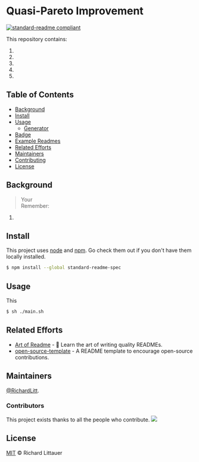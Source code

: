 # Quasi-Pareto Improvement

[![standard-readme compliant](https://img.shields.io/badge/readme%20style-standard-brightgreen.svg?style=flat-square)](https://github.com/RichardLitt/standard-readme)

  
This repository contains:

1.   
2.   
3.   
4.   
5.   
  


## Table of Contents

- [Background](#background)
- [Install](#install)
- [Usage](#usage)
	- [Generator](#generator)
- [Badge](#badge)
- [Example Readmes](#example-readmes)
- [Related Efforts](#related-efforts)
- [Maintainers](#maintainers)
- [Contributing](#contributing)
- [License](#license)

## Background



> Your  
> Remember: 



1. 

## Install

This project uses [node]( ) and [npm]( ). Go check them out if you don't have them locally installed.

```sh
$ npm install --global standard-readme-spec
```

## Usage

This  

```sh
$ sh ./main.sh
```


## Related Efforts

- [Art of Readme]( ) - 💌 Learn the art of writing quality READMEs.
- [open-source-template]( ) - A README template to encourage open-source contributions.

## Maintainers

[@RichardLitt](https://github.com/RichardLitt).

### Contributors

This project exists thanks to all the people who contribute. 
<a href="https://github.com/RichardLitt/standard-readme/graphs/contributors"><img src="https://opencollective.com/standard-readme/contributors.svg?width=890&button=false" /></a>


## License

[MIT](LICENSE) © Richard Littauer
